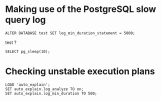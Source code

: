 # Making use of the PostgreSQL slow query log

```
ALTER DATABASE test SET log_min_duration_statement = 5000;
```

test ?

```
SELECT pg_sleep(10);
```

# Checking unstable execution plans

```
LOAD 'auto_explain';
SET auto_explain.log_analyze TO on;
SET auto_explain.log_min_duration TO 500;
```
